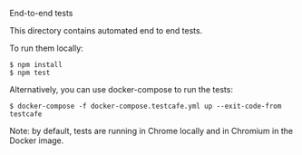 End-to-end tests

This directory contains automated end to end tests.

To run them locally:

```console
$ npm install
$ npm test
```

Alternatively, you can use docker-compose to run the tests:

```console
$ docker-compose -f docker-compose.testcafe.yml up --exit-code-from testcafe
```

Note: by default, tests are running in Chrome locally and in Chromium in the Docker image.

